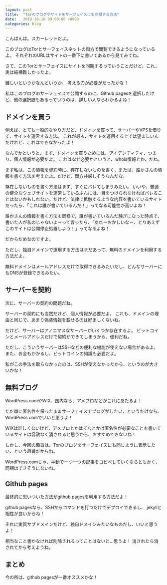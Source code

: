 ```yaml
---
layout: post
title:  "Torのブログやサイトをサーフェイスにも同期する方法"
date:   2018-10-10 09:00:00 +0900
categories: blog
---
```




こんばんは。スカーレットだよ。

このブログはTorとサーフェイスネットの両方で閲覧できるようになっているよ。
それぞれのURLはサイトの一番下に書いてあるから見てみてね。

さて、このTorとサーフェイスにサイトを同期するっていうことだけど、これ、実は結構難しかったよ。

難しいというかなんというか、
考える力が必要がだったかな！

私はこのブログのサーフェイスで公開するのに、Github pagesを選択したけど、他の選択肢もあるっていうのは、詳しい人ならわかるよね！

## ドメインを買う

例えば、とても一般的なやり方だと、ドメインを買って、サーバーやVPSを借りて、サイトを運営する方法。
これが最も、サイトを運用する上では望ましいんだけれど、これはできなかったよ！

なんでかというと、まず、ドメインを買うためには、アイデンティティ、つまり、個人情報が必要だよ。
これはなぜ必要かというと、whois情報とか、だね。

まず私は、この情報を契約時に、存在しないものを書く、または、誰かさんの情報を書く方法を考えたよ。だけど、両方共厳しそうなんだな。

存在しないものを書く方法はまず、すぐにバレてしまうみたい。
いいや、普通の健全なウェブサイトを運営しているぶんには、目をつけられなければバレることはないかもしれない。だけど、法律に抵触するような内容を書いているサイトだったら、「これは誰が書いているんだ！」ってなる可能性が高いよね！

誰かさんの情報を書く方法も同様で、誰が書いているんだ騒ぎになった時点で、書いた人が私のじゃないよーって言ったら、「あれーおかしいなー、とりあえずこのサイトは公開停止処置しよう！」ってなるよね！

だからだめなのですよ。

ただし、独自ドメインで運用する方法はまだあって、無料のドメインを利用する方法だよ。

無料ドメインはメールアドレスだけで取得できるみたいだし、どんなサーバーにもDNSが登録できるみたい。

## サーバーを契約

次に、サーバーの契約の問題だね。

サーバーの契約にも当然だけど、個人情報が必要だよ。
これも、ドメインの理由と同じで、あまり偽装情報を載せるのは好ましくないね。

だけど、サーバーはアノニマスなサーバーがいくつか存在するよ。
ビットコインとメールアドレスだけで契約ができてしまうから、便利だね。

ただし、こういうサーバーはSSHなどの便利な機能が使えない場合があるよ。
また、お金もかかるし、ビットコインの知識も必要だよ。

私がこの手法を取らなかったのは、SSHが使えなかったから、というのが大きいかな！

## 無料ブログ

WordPress.comやWIX、国内なら、アメブロなどがこれにあたるよ！

ただ単に匿名性を保ったままサーフェイスでブログがしたい、というだけなら、WordPress.comでいいと思うよ！

WIXは詳しくないけど、アメブロとかはてなとかは匿名性が必要なことを書いているサイトは容赦なく消されると思うから、おすすめできないね！

しかし、今回の趣旨は、Torのブログをサーフェイスにも同じように表示したい、という趣旨だからね。

WordPress.comじゃ、手動で一つ一つの記事をコピペしていくならともかく、同期はできそうにないね。

## Github pages

最終的に思いついた方法がgithub pagesを利用する方法だよ！

github pagesなら、SSHからコマンドを打つだけでデプロイできるし、
jekyllと相性が良いからね！

それに実質サブドメインだけど、独自ドメインみたいなものだし、いいと思うよ！

相当なこと書かなければ削除されるってことはないと…思うよ！
消されたら消されてから考えようね。

## まとめ

今の所は、github pagesが一番オススメかな！

